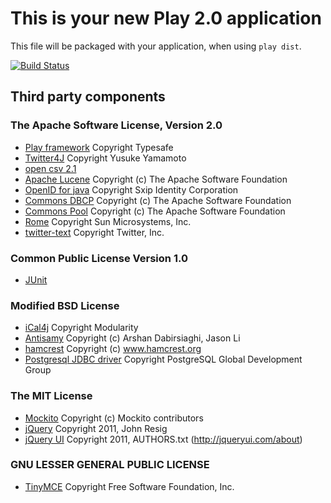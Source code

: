 This is your new Play 2.0 application
=====================================

This file will be packaged with your application, when using `play dist`.

[![Build Status](https://secure.travis-ci.org/partakein/partake.png?branch=master)](http://travis-ci.org/partakein/partake)


Third party components
----------------------
### The Apache Software License, Version 2.0
- [Play framework](http://www.playframework.org/) Copyright Typesafe
- [Twitter4J](http://twitter4j.org/) Copyright Yusuke Yamamoto
- [open csv 2.1](http://opencsv.sourceforge.net/)
- [Apache Lucene](http://lucene.apache.org/java/docs/) Copyright (c) The Apache Software Foundation
- [OpenID for java](http://code.google.com/p/openid4java/) Copyright Sxip Identity Corporation
- [Commons DBCP](http://commons.apache.org/dbcp/) Copyright (c) The Apache Software Foundation
- [Commons Pool](http://commons.apache.org/pool/) Copyright (c) The Apache Software Foundation
- [Rome](http://rometools.org/) Copyright Sun Microsystems, Inc.
- [twitter-text](https://github.com/twitter/twitter-text-java) Copyright Twitter, Inc.

### Common Public License Version 1.0
- [JUnit](http://junit.org/)

### Modified BSD License
- [iCal4j](http://m2.modularity.net.au/projects/ical4j/) Copyright Modularity
- [Antisamy](http://code.google.com/p/owaspantisamy/) Copyright (c) Arshan Dabirsiaghi, Jason Li
- [hamcrest](http://code.google.com/p/hamcrest/) Copyright (c) www.hamcrest.org
- [Postgresql JDBC driver](http://www.postgresql.org/) Copyright PostgreSQL Global Development Group

### The MIT License
- [Mockito](http://code.google.com/p/mockito/) Copyright (c) Mockito contributors
- [jQuery](http://jquery.com/) Copyright 2011, John Resig
- [jQuery UI](http://jqueryui.com/) Copyright 2011, AUTHORS.txt (http://jqueryui.com/about)

### GNU LESSER GENERAL PUBLIC LICENSE
- [TinyMCE](http://www.tinymce.com/) Copyright Free Software Foundation, Inc.